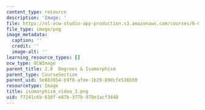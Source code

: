 ```yaml
---
content_type: resource
description: 'Image: '
file: https://ol-ocw-studio-app-production.s3.amazonaws.com/courses/6-042j-mathematics-for-computer-science-spring-2015/f7241c6b610fe87b377b970e1acf3448_isomorphism_video_3.png
file_type: image/png
image_metadata:
  caption: ''
  credit: ''
  image-alt: ''
learning_resource_types: []
ocw_type: OCWImage
parent_title: 2.8  Degrees & Isomorphism
parent_type: CourseSection
parent_uid: 5e883854-b9f8-afee-1b20-89dcfe536b50
resourcetype: Image
title: isomorphism_video_3.png
uid: f7241c6b-610f-e87b-377b-970e1acf3448
---
```

